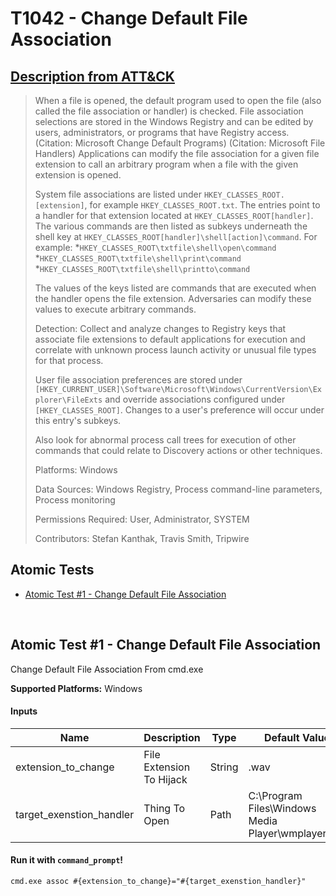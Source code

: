 # T1042 - Change Default File Association
## [Description from ATT&CK](https://attack.mitre.org/wiki/Technique/T1042)
<blockquote>When a file is opened, the default program used to open the file (also called the file association or handler) is checked. File association selections are stored in the Windows Registry and can be edited by users, administrators, or programs that have Registry access. (Citation: Microsoft Change Default Programs) (Citation: Microsoft File Handlers) Applications can modify the file association for a given file extension to call an arbitrary program when a file with the given extension is opened.

System file associations are listed under <code>HKEY_CLASSES_ROOT\.[extension]</code>, for example <code>HKEY_CLASSES_ROOT\.txt</code>. The entries point to a handler for that extension located at <code>HKEY_CLASSES_ROOT\[handler]</code>. The various commands are then listed as subkeys underneath the shell key at <code>HKEY_CLASSES_ROOT\[handler]\shell\[action]\command</code>. For example:
*<code>HKEY_CLASSES_ROOT\txtfile\shell\open\command</code>
*<code>HKEY_CLASSES_ROOT\txtfile\shell\print\command</code>
*<code>HKEY_CLASSES_ROOT\txtfile\shell\printto\command</code>

The values of the keys listed are commands that are executed when the handler opens the file extension. Adversaries can modify these values to execute arbitrary commands.

Detection: Collect and analyze changes to Registry keys that associate file extensions to default applications for execution and correlate with unknown process launch activity or unusual file types for that process. 

User file association preferences are stored under <code> [HKEY_CURRENT_USER]\Software\Microsoft\Windows\CurrentVersion\Explorer\FileExts</code> and override associations configured under <code>[HKEY_CLASSES_ROOT]</code>. Changes to a user's preference will occur under this entry's subkeys.

Also look for abnormal process call trees for execution of other commands that could relate to Discovery actions or other techniques.

Platforms: Windows

Data Sources: Windows Registry, Process command-line parameters, Process monitoring

Permissions Required: User, Administrator, SYSTEM

Contributors: Stefan Kanthak, Travis Smith, Tripwire</blockquote>

## Atomic Tests

- [Atomic Test #1 - Change Default File Association](#atomic-test-1---change-default-file-association)


<br/>

## Atomic Test #1 - Change Default File Association
Change Default File Association From cmd.exe

**Supported Platforms:** Windows


#### Inputs
| Name | Description | Type | Default Value | 
|------|-------------|------|---------------|
| extension_to_change | File Extension To Hijack | String | .wav|
| target_exenstion_handler | Thing To Open | Path | C:\Program Files\Windows Media Player\wmplayer.exe|

#### Run it with `command_prompt`!
```
cmd.exe assoc #{extension_to_change}="#{target_exenstion_handler}"
```
<br/>
